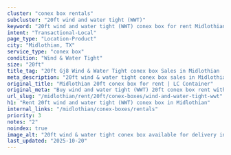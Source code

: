 ```yaml
---
cluster: "conex box rentals"
subcluster: "20ft wind and water tight (WWT)"
keyword: "20ft wind and water tight (WWT) conex box for rent Midlothian, TX"
intent: "Transactional-Local"
page_type: "Location-Product"
city: "Midlothian, TX"
service_type: "conex box"
condition: "Wind & Water Tight"
size: "20ft"
title_tag: "20ft Gj8 Wind & Water Tight conex box Sales in Midlothian | LC Container"
meta_description: "20ft wind & water tight conex box sales in Midlothian. Fast delivery, competitive pricing. Serving conex boxes area. Quote ID: P8M. Call (214) 524-4168 for your free quote today."
original_title: "Midlothian 20ft conex box for rent | LC Container"
original_meta: "Buy wind and water tight (WWT) 20ft conex box rent with local delivery in Midlothian, TX. LC Container — local Since 2003. Request a fast quote today."
url_slug: "/midlothian/rent/20ft/conex-boxes/wind-and-water-tight-wwt"
h1: "Rent 20ft wind and water tight (WWT) conex box in Midlothian"
internal_links: "/midlothian/conex-boxes/rentals"
priority: 3
notes: "2"
noindex: true
image_alt: "20ft wind & water tight conex box available for delivery in Midlothian"
last_updated: "2025-10-20"
---
```


<!-- TODO: Add unique city/inventory copy, images, and internal links here. -->

